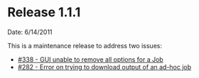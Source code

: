 Release 1.1.1
===========

Date: 6/14/2011

This is a maintenance release to address two issues:

* [#338 - GUI unable to remove all options for a Job](http://rundeck.lighthouseapp.com/projects/59277-development/tickets/338-gui-unable-to-remove-all-options-for-a-job#ticket-338-3)
* [#282 - Error on trying to download output of an ad-hoc job](http://rundeck.lighthouseapp.com/projects/59277/tickets/282-error-on-trying-to-download-output-of-an-ad-hoc-job)
